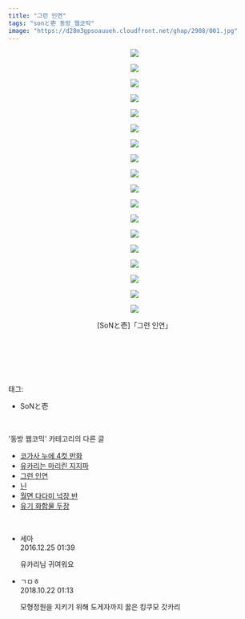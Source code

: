 ```yaml
---
title: "그런 인연"
tags: "sonと壱 동방_웹코믹"
image: "https://d28m3gpsoauueh.cloudfront.net/ghap/2908/001.jpg"
---
```

<div class="article">
<p style="text-align: center; clear: none; float: none;"><img src="{{ site.imgserver4 }}/ghap/2908/001.jpg"/></p>
<p style="text-align: center; clear: none; float: none;"><img src="{{ site.imgserver4 }}/ghap/2908/002.jpg"/></p>
<p style="text-align: center; clear: none; float: none;"><img src="{{ site.imgserver4 }}/ghap/2908/003.jpg"/></p>
<p style="text-align: center; clear: none; float: none;"><img src="{{ site.imgserver4 }}/ghap/2908/004.jpg"/></p>
<p style="text-align: center; clear: none; float: none;"><img src="{{ site.imgserver4 }}/ghap/2908/005.jpg"/></p>
<p style="text-align: center; clear: none; float: none;"><img src="{{ site.imgserver4 }}/ghap/2908/006.jpg"/></p>
<p style="text-align: center; clear: none; float: none;"><img src="{{ site.imgserver4 }}/ghap/2908/007.jpg"/></p>
<p style="text-align: center; clear: none; float: none;"><img src="{{ site.imgserver4 }}/ghap/2908/008.jpg"/></p>
<p style="text-align: center; clear: none; float: none;"><img src="{{ site.imgserver4 }}/ghap/2908/009.jpg"/></p>
<p style="text-align: center; clear: none; float: none;"><img src="{{ site.imgserver4 }}/ghap/2908/010.jpg"/></p>
<p style="text-align: center; clear: none; float: none;"><img src="{{ site.imgserver4 }}/ghap/2908/011.jpg"/></p>
<p style="text-align: center; clear: none; float: none;"><img src="{{ site.imgserver4 }}/ghap/2908/012.jpg"/></p>
<p style="text-align: center; clear: none; float: none;"><img src="{{ site.imgserver4 }}/ghap/2908/013.jpg"/></p>
<p style="text-align: center; clear: none; float: none;"><img src="{{ site.imgserver4 }}/ghap/2908/014.jpg"/></p>
<p style="text-align: center; clear: none; float: none;"><img src="{{ site.imgserver4 }}/ghap/2908/015.jpg"/></p>
<p style="text-align: center; clear: none; float: none;"><img src="{{ site.imgserver4 }}/ghap/2908/016.jpg"/></p>
<p style="text-align: center; clear: none; float: none;"><img src="{{ site.imgserver4 }}/ghap/2908/017.jpg"/></p>
<p style="text-align: center; clear: none; float: none;"><img src="{{ site.imgserver4 }}/ghap/2908/018.jpg"/></p>
<p style="text-align: center; clear: none; float: none;">[SoNと壱]「그런 인연」</p>
<p style="text-align: center; clear: none; float: none;"><br/></p>
<p><br/></p>
</div><br/>
<div class="tagTrail">
<p>태그: </p>
<ul>
<li>SoNと壱</li>
</ul>
</div><br/>
<div class="another">
<p>'동방 웹코믹' 카테고리의 다른 글</p>
<ul>
<li><a href="/ghap_2911">코가사 누에 4컷 만화</a></li>
<li><a href="/ghap_2909">유카리는 마리린 지지파</a></li>
<li><a href="/ghap_2908">그런 인연</a></li>
<li><a href="/ghap_2907">닌</a></li>
<li><a href="/ghap_2906">월면 다다미 넉장 반</a></li>
<li><a href="/ghap_2898">유기 화합물 두장</a></li>
</ul>
</div><br/>
<div class="cb_module cb_fluid">
<div class="cb_wrt cb_profile">
<div class="comment">
<ul>
<li class="cb_thumb_off" id="comment14876591">
<div class="cb_comment_area">
<div class="cb_info_area">
<div class="cb_section">
<span class="cb_nick_name">세아</span>
</div>
<div class="cb_section">
<span class="cb_date">2016.12.25 01:39 </span>
</div>
</div>
<div class="cb_dsc_comment">
<p class="cb_dsc">
											유카리님 귀여워요
										</p>
</div>
</div></li>
<li class="cb_thumb_off" id="comment15359402">
<div class="cb_comment_area">
<div class="cb_info_area">
<div class="cb_section">
<span class="cb_nick_name">ㄱㅁㅎ</span>
</div>
<div class="cb_section">
<span class="cb_date">2018.10.22 01:13 </span>
</div>
</div>
<div class="cb_dsc_comment">
<p class="cb_dsc">
											모형정원을 지키기 위해 도게자까지 꿇은 킹쿠모 갓카리
										</p>
</div>
</div></li>
</ul>
</div>
</div><!-- commentList close -->
</div><br/>
